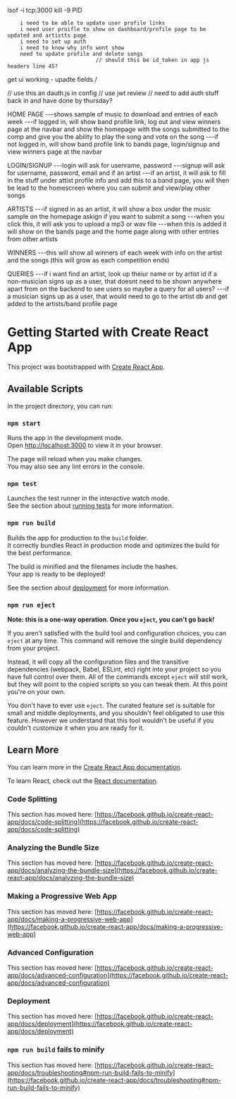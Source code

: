 lsof -i tcp:3000
kill -9 PID

        i need to be able to update user profile links
        i need user proifle to show on dashboard/profile page to be updated and artistts page 
        i need to set up auth 
        i need to know why info wont show
        need to update profile and delete songs
                                // should this be id_token in app js headers line 45?


get ui working - upadte fields / 

// use this an dauth.js in config
// use jwt review
// need to add auth stuff back in  and have done by thursday?

HOME PAGE 
---shows sample of music to download and entries of each week
---if logged in, will show band profile link, log out and view winners page at the navbar and show the homepage with the songs submitted to the comp and give you the ability to play the song and vote on the song
---if not logged in, will show band profile link to bands page, login/signup and view winners page at the navbar

LOGIN/SIGNUP
---login will ask for usenrame, password
---signup will ask for username, password, email and if an artist
---if an artist, it will ask to fill in the stuff under attist profile info and add this to a band page, you will then be lead to the homescreen where you can submit and view/play other songs

ARTISTS
---if signed in as an artist, it will show a box under the music sample on the homepage askign if you want to submit a song
---when you click this, it will ask you to upload a mp3 or wav file
---when this is added it will show on the bands page and the home page along with other entries from other artists

WINNERS
---this will show all winners of each week with info on the artist and the songs
 (this will grow as each competition ends)

QUERIES
---if i want find an artist, look up theiur name or by artist id 
if a non-musician signs up as a user, that doesnt need to be shown anywhere apart from on the backend  to see users so maybe a query for all users?
---if a musician signs up as a user, that would need to go to the artist db and get added to the artists/band profile page








# Getting Started with Create React App

This project was bootstrapped with [Create React App](https://github.com/facebook/create-react-app).

## Available Scripts

In the project directory, you can run:

### `npm start`

Runs the app in the development mode.\
Open [http://localhost:3000](http://localhost:3000) to view it in your browser.

The page will reload when you make changes.\
You may also see any lint errors in the console.

### `npm test`

Launches the test runner in the interactive watch mode.\
See the section about [running tests](https://facebook.github.io/create-react-app/docs/running-tests) for more information.

### `npm run build`

Builds the app for production to the `build` folder.\
It correctly bundles React in production mode and optimizes the build for the best performance.

The build is minified and the filenames include the hashes.\
Your app is ready to be deployed!

See the section about [deployment](https://facebook.github.io/create-react-app/docs/deployment) for more information.

### `npm run eject`

**Note: this is a one-way operation. Once you `eject`, you can't go back!**

If you aren't satisfied with the build tool and configuration choices, you can `eject` at any time. This command will remove the single build dependency from your project.

Instead, it will copy all the configuration files and the transitive dependencies (webpack, Babel, ESLint, etc) right into your project so you have full control over them. All of the commands except `eject` will still work, but they will point to the copied scripts so you can tweak them. At this point you're on your own.

You don't have to ever use `eject`. The curated feature set is suitable for small and middle deployments, and you shouldn't feel obligated to use this feature. However we understand that this tool wouldn't be useful if you couldn't customize it when you are ready for it.

## Learn More

You can learn more in the [Create React App documentation](https://facebook.github.io/create-react-app/docs/getting-started).

To learn React, check out the [React documentation](https://reactjs.org/).

### Code Splitting

This section has moved here: [https://facebook.github.io/create-react-app/docs/code-splitting](https://facebook.github.io/create-react-app/docs/code-splitting)

### Analyzing the Bundle Size

This section has moved here: [https://facebook.github.io/create-react-app/docs/analyzing-the-bundle-size](https://facebook.github.io/create-react-app/docs/analyzing-the-bundle-size)

### Making a Progressive Web App

This section has moved here: [https://facebook.github.io/create-react-app/docs/making-a-progressive-web-app](https://facebook.github.io/create-react-app/docs/making-a-progressive-web-app)

### Advanced Configuration

This section has moved here: [https://facebook.github.io/create-react-app/docs/advanced-configuration](https://facebook.github.io/create-react-app/docs/advanced-configuration)

### Deployment

This section has moved here: [https://facebook.github.io/create-react-app/docs/deployment](https://facebook.github.io/create-react-app/docs/deployment)

### `npm run build` fails to minify

This section has moved here: [https://facebook.github.io/create-react-app/docs/troubleshooting#npm-run-build-fails-to-minify](https://facebook.github.io/create-react-app/docs/troubleshooting#npm-run-build-fails-to-minify)
